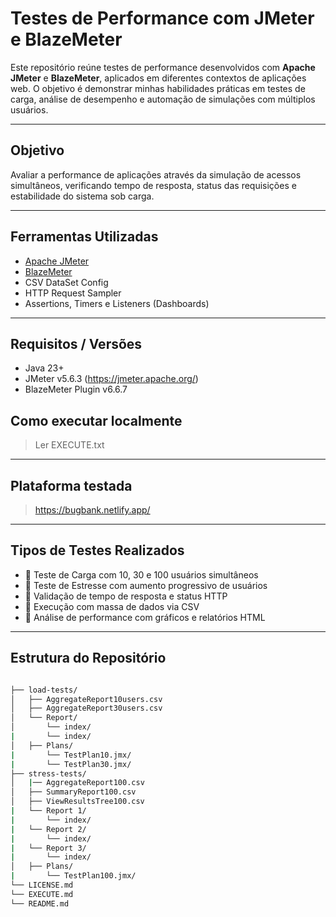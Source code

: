 #  Testes de Performance com JMeter e BlazeMeter

Este repositório reúne testes de performance desenvolvidos com **Apache JMeter** e **BlazeMeter**, aplicados em diferentes contextos de aplicações web. O objetivo é demonstrar minhas habilidades práticas em testes de carga, análise de desempenho e automação de simulações com múltiplos usuários.

---

##  Objetivo

Avaliar a performance de aplicações através da simulação de acessos simultâneos, verificando tempo de resposta, status das requisições e estabilidade do sistema sob carga.

---

## Ferramentas Utilizadas

- [Apache JMeter](https://jmeter.apache.org/)
- [BlazeMeter](https://www.blazemeter.com/)
- CSV DataSet Config
- HTTP Request Sampler
- Assertions, Timers e Listeners (Dashboards)

---

## Requisitos / Versões
- Java 23+
- JMeter v5.6.3 (https://jmeter.apache.org/)
- BlazeMeter Plugin v6.6.7

## Como executar localmente
> Ler EXECUTE.txt

---

## Plataforma testada
> https://bugbank.netlify.app/

---

##  Tipos de Testes Realizados

- 🔹 Teste de Carga com 10, 30 e 100 usuários simultâneos  
- 🔹 Teste de Estresse com aumento progressivo de usuários  
- 🔹 Validação de tempo de resposta e status HTTP  
- 🔹 Execução com massa de dados via CSV  
- 🔹 Análise de performance com gráficos e relatórios HTML


---

## Estrutura do Repositório

```bash

├── load-tests/
│   ├── AggregateReport10users.csv
│   ├── AggregateReport30users.csv
│   └── Report/
│       └── index/
|       └── index/
│   ├── Plans/
|       └── TestPlan10.jmx/
|       └── TestPlan30.jmx/
├── stress-tests/
│   |── AggregateReport100.csv
│   ├── SummaryReport100.csv
│   ├── ViewResultsTree100.csv
|   └── Report 1/
|       └── index/
|   └── Report 2/
|       └── index/
|   └── Report 3/
|       └── index/
│   ├── Plans/
|       └── TestPlan100.jmx/
└── LICENSE.md
└── EXECUTE.md
└── README.md
